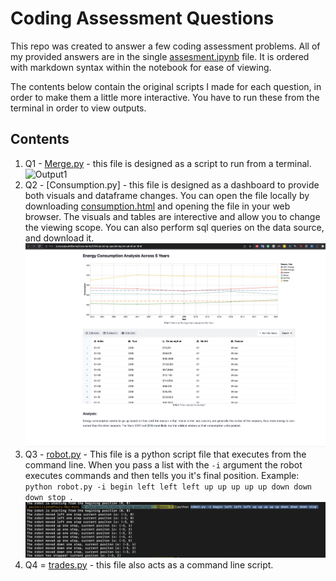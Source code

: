 # Coding Assessment Questions


This repo was created to answer a few coding assessment problems. All of my provided answers are in the single [assesment.ipynb]() file. It is ordered with markdown syntax within the notebook for ease of viewing.

The contents below contain the original scripts I made for each question, in order to make them a little more interactive. You have to run these from the terminal in order to view outputs.

## Contents

1. Q1 - [Merge.py]() - this file is designed as a script to run from a terminal.
![Output1](path_to_output.jpg)
2. Q2 - [Consumption.py] - this file is designed as a dashboard to provide both visuals and dataframe changes. You can open the file locally by downloading [consumption.html](./tasks/consumption.html) and opening the file in your web browser. The visuals and tables are interective and allow you to change the viewing scope. You can also perform sql queries on the data source, and download it.
![Output2](./images/output2.png)
3. Q3 - [robot.py]() - This file is a python script file that executes from the command line. When you pass a list with the `-i` argument the robot executes commands and then tells you it's final position. Example: `python robot.py -i begin left left left up up up up up down down down stop `.
![Output3](./images/output3.png)
3. Q4 = [trades.py]() - this file also acts as a command line script.



